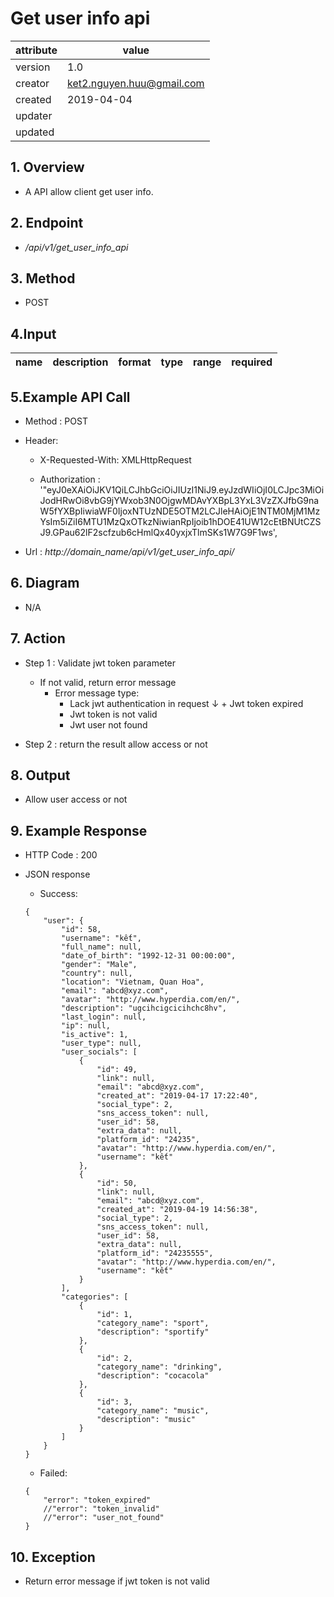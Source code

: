 # Get user info api   

| attribute | value |
|-----------|-------|
| version   | 1.0   |
| creator   | ket2.nguyen.huu@gmail.com |
| created   | 2019-04-04 |
| updater   | 
| updated   |  |

## 1. Overview 

- A API allow client get user info.

## 2. Endpoint

- */api/v1/get_user_info_api*

## 3. Method

- POST

## 4.Input 

name  | description| format | type | range | required
--- | ---| ---| ---|---|---


## 5.Example API Call

- Method : POST

- Header: 
    - X-Requested-With: XMLHttpRequest
    
    - Authorization : '"eyJ0eXAiOiJKV1QiLCJhbGciOiJIUzI1NiJ9.eyJzdWIiOjI0LCJpc3MiOiJodHRwOi8vbG9jYWxob3N0OjgwMDAvYXBpL3YxL3VzZXJfbG9naW5fYXBpIiwiaWF0IjoxNTUzNDE5OTM2LCJleHAiOjE1NTM0MjM1MzYsIm5iZiI6MTU1MzQxOTkzNiwianRpIjoib1hDOE41UW12cEtBNUtCZSJ9.GPau62lF2scfzub6cHmlQx40yxjxTlmSKs1W7G9F1ws',        
        
- Url : *http://domain_name/api/v1/get_user_info_api/*

## 6. Diagram 

- N/A

## 7. Action

- Step 1 : Validate jwt token  parameter
    + If not valid, return error message
        + Error message type: 
            + Lack jwt authentication in request
    ↓       + Jwt token expired
            + Jwt token is not valid
            + Jwt user not found

- Step 2 : return the result allow access or not

## 8. Output

- Allow user access or not  

## 9. Example Response 

- HTTP Code : 200

- JSON response 
    
    + Success:
    
    ```
    {
        "user": {
            "id": 58,
            "username": "kết",
            "full_name": null,
            "date_of_birth": "1992-12-31 00:00:00",
            "gender": "Male",
            "country": null,
            "location": "Vietnam, Quan Hoa",
            "email": "abcd@xyz.com",
            "avatar": "http://www.hyperdia.com/en/",
            "description": "ugcihcigcicihchc8hv",
            "last_login": null,
            "ip": null,
            "is_active": 1,
            "user_type": null,
            "user_socials": [
                {
                    "id": 49,
                    "link": null,
                    "email": "abcd@xyz.com",
                    "created_at": "2019-04-17 17:22:40",
                    "social_type": 2,
                    "sns_access_token": null,
                    "user_id": 58,
                    "extra_data": null,
                    "platform_id": "24235",
                    "avatar": "http://www.hyperdia.com/en/",
                    "username": "kết"
                },
                {
                    "id": 50,
                    "link": null,
                    "email": "abcd@xyz.com",
                    "created_at": "2019-04-19 14:56:38",
                    "social_type": 2,
                    "sns_access_token": null,
                    "user_id": 58,
                    "extra_data": null,
                    "platform_id": "24235555",
                    "avatar": "http://www.hyperdia.com/en/",
                    "username": "kết"
                }
            ],
            "categories": [
                {
                    "id": 1,
                    "category_name": "sport",
                    "description": "sportify"
                },
                {
                    "id": 2,
                    "category_name": "drinking",
                    "description": "cocacola"
                },
                {
                    "id": 3,
                    "category_name": "music",
                    "description": "music"
                }
            ]
        }
    }
    ```
    
    + Failed: 
    
    ```
    {
        "error": "token_expired"
        //"error": "token_invalid"
        //"error": "user_not_found"
    }
    ```

## 10. Exception

- Return error message if jwt token is not valid 